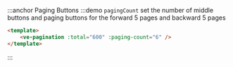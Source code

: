 :::anchor Paging Buttons
:::demo `pagingCount` set the number of middle buttons and paging buttons for the forward 5 pages and backward 5 pages

```html
<template>
    <ve-pagination :total="600" :paging-count="6" />
</template>
```

:::
